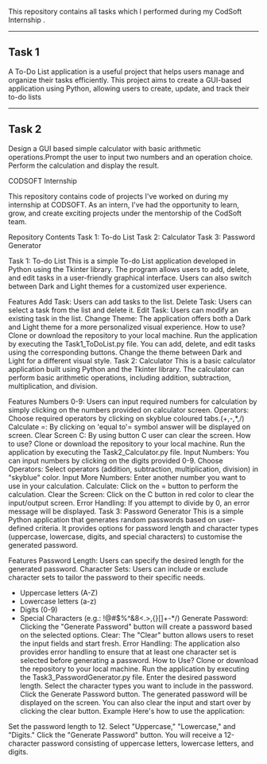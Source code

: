 This repository contains all tasks which I performed during my CodSoft Internship . 

--------------------------
Task 1 
-------------------------- 

A To-Do List application is a useful project that helps users manage and organize their tasks efficiently. 
This project aims to create a GUI-based application using Python, allowing users to create, update, and track their to-do lists

--------------------------
Task 2 
-------------------------- 

Design a GUI based simple calculator with basic arithmetic operations.Prompt the user to input two numbers and an operation choice.
Perform the calculation and display the result.


CODSOFT Internship

This repository contains code of projects I've worked on during my internship at CODSOFT. As an intern, I've had the opportunity to learn, grow, and create exciting projects under the mentorship of the CodSoft team.

Repository Contents
Task 1: To-do List
Task 2: Calculator
Task 3: Password Generator

Task 1: To-do List
This is a simple To-do List application developed in Python using the Tkinter library. The program allows users to add, delete, and edit tasks in a user-friendly graphical interface. Users can also switch between Dark and Light themes for a customized user experience.

Features
Add Task: Users can add tasks to the list.
Delete Task: Users can select a task from the list and delete it.
Edit Task: Users can modify an existing task in the list.
Change Theme: The application offers both a Dark and Light theme for a more personalized visual experience.
How to use?
Clone or download the repository to your local machine.
Run the application by executing the Task1_ToDoList.py file.
You can add, delete, and edit tasks using the corresponding buttons.
Change the theme between Dark and Light for a different visual style.
Task 2: Calculator
This is a basic calculator application built using Python and the Tkinter library. The calculator can perform basic arithmetic operations, including addition, subtraction, multiplication, and division.

Features
Numbers 0-9: Users can input required numbers for calculation by simply clicking on the numbers provided on calculator screen.
Operators: Choose required operators by clicking on skyblue coloured tabs.(+,-,*,/)
Calculate =: By clicking on 'equal to'= symbol answer will be displayed on screen.
Clear Screen C: By using button C user can clear the screen.
How to use?
Clone or download the repository to your local machine.
Run the application by executing the Task2_Calculator.py file.
Input Numbers: You can input numbers by clicking on the digits provided 0-9.
Choose Operators: Select operators (addition, subtraction, multiplication, division) in "skyblue" color.
Input More Numbers: Enter another number you want to use in your calculation.
Calculate: Click on the = button to perform the calculation.
Clear the Screen: Click on the C button in red color to clear the input/output screen.
Error Handling: If you attempt to divide by 0, an error message will be displayed.
Task 3: Password Generator
This is a simple Python application that generates random passwords based on user-defined criteria. It provides options for password length and character types (uppercase, lowercase, digits, and special characters) to customise the generated password.

Features
Password Length: Users can specify the desired length for the generated password.
Character Sets: Users can include or exclude character sets to tailor the password to their specific needs.
- Uppercase letters (A-Z)
- Lowercase letters (a-z)
- Digits (0-9)
- Special Characters (e.g.: !@#$%^&8<.>,{}[]+-*/)
Generate Password: Clicking the "Generate Password" button will create a password based on the selected options.
Clear: The "Clear" button allows users to reset the input fields and start fresh.
Error Handling: The application also provides error handling to ensure that at least one character set is selected before generating a password.
How to Use?
Clone or download the repository to your local machine.
Run the application by executing the Task3_PasswordGenerator.py file.
Enter the desired password length.
Select the character types you want to include in the password.
Click the Generate Password button.
The generated password will be displayed on the screen.
You can also clear the input and start over by clicking the clear button.
Example
Here's how to use the application:

Set the password length to 12.
Select "Uppercase," "Lowercase," and "Digits."
Click the "Generate Password" button.
You will receive a 12-character password consisting of uppercase letters, lowercase letters, and digits.
